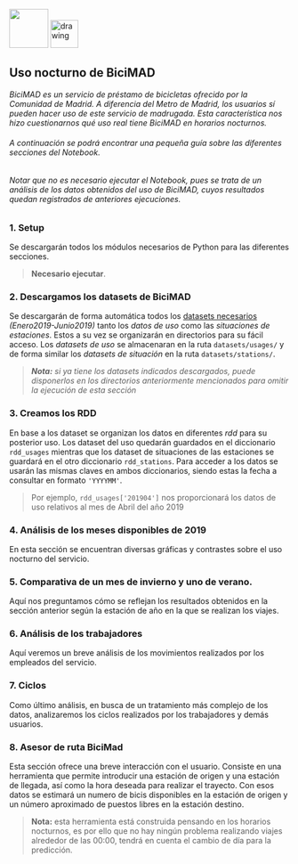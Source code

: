 <img src="https://www.ucm.es/data/cont/docs/3-2016-07-21-EscudoUCMTransparenteBig.png" height="70"/>              <img src="https://upload.wikimedia.org/wikipedia/commons/c/cf/Logo_Bicimad_-_EMT.png" alt="drawing" height="50"/>

## Uso nocturno de BiciMAD

*BiciMAD es un servicio de préstamo de bicicletas ofrecido por la Comunidad de Madrid. A diferencia del Metro de Madrid, los usuarios sí pueden hacer uso de este servicio de madrugada. Esta característica nos hizo cuestionarnos qué uso real tiene BiciMAD en horarios nocturnos.*

###### A continuación se podrá encontrar una pequeña guía sobre las diferentes secciones del Notebook.
###### Notar que no es necesario ejecutar el Notebook, pues se trata de un análisis de los datos obtenidos del uso de BiciMAD, cuyos resultados quedan registrados de anteriores ejecuciones.

### 1. Setup
Se descargarán todos los módulos necesarios de Python para las diferentes secciones.
> **Necesario ejecutar**.

### 2. Descargamos los datasets de BiciMAD
Se descargarán de forma automática todos los [datasets necesarios](https://opendata.emtmadrid.es/Datos-estaticos/Datos-generales-(1)) *(Enero2019-Junio2019)*  tanto los *datos de uso* como las *situaciones de estaciones*. Estos a su vez se organizarán en directorios para su fácil acceso. Los *datasets de uso* se almacenaran en la ruta `datasets/usages/` y de forma similar los *datasets de situación* en la ruta `datasets/stations/`. 
> ***Nota:** si ya tiene los datasets indicados descargados, puede disponerlos en los directorios anteriormente mencionados para omitir la ejecución de esta sección*

### 3. Creamos los RDD
En base a los dataset se organizan los datos en diferentes *rdd* para su posterior uso. Los dataset del uso quedarán guardados en el diccionario `rdd_usages` mientras que los dataset de situaciones de las estaciones se guardará en el otro diccionario `rdd_stations`. Para acceder a los datos se usarán las mismas claves en ambos diccionarios, siendo estas la fecha a consultar en formato `'YYYYMM'`. 

> Por ejemplo, `rdd_usages['201904']` nos proporcionará los datos de uso relativos al mes de Abril del año 2019

### 4. Análisis de los meses disponibles de 2019 
En esta sección se encuentran diversas gráficas y contrastes sobre el uso nocturno del servicio.

### 5. Comparativa de un mes de invierno y uno de verano.
Aquí nos preguntamos cómo se reflejan los resultados obtenidos en la sección anterior según la estación de año en la que se realizan los viajes.

### 6. Análisis de los trabajadores
Aquí veremos un breve análisis de los movimientos realizados por los empleados del servicio.

### 7. Ciclos
Como último análisis, en busca de un tratamiento más complejo de los datos, analizaremos los ciclos realizados por los trabajadores y demás usuarios.

### 8. Asesor de ruta BiciMad
Esta sección ofrece una breve interacción con el usuario. Consiste en una herramienta que permite introducir una estación de origen y una estación de llegada, así como la hora deseada para realizar el trayecto. Con esos datos se estimará un numero de bicis disponibles en la estación de origen y un número aproximado de puestos libres en la estación destino. 
> **Nota:** esta herramienta está construida pensando en los horarios nocturnos, es por ello que no hay ningún problema realizando viajes alrededor de las 00:00, tendrá en cuenta el cambio de día para la predicción.

